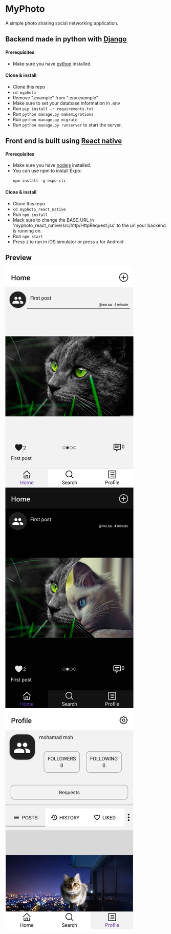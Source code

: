 # MyPhoto
A simple photo sharing social networking application.<br />

## Backend made in python with [Django](https://www.djangoproject.com/)

#### Prerequisites
  - Make sure you have [python](https://www.python.org/) installed.

#### Clone & install

* Clone this repo
* `cd myphoto`
* Remove ".example" from ".env.example"
* Make sure to set your database information in .env
* Run `pip install -r requirements.txt`
* Run `python manage.py makemigrations`
* Run `python manage.py migrate`
* Run `python manage.py runserver` to start the server.

## Front end is built using [React native](https://reactnative.dev/)

#### Prerequisites
  - Make sure you have [nodejs](https://nodejs.org/en/) installed.
  - You can use npm to install Expo:
      ```
      npm install -g expo-cli
      ```

#### Clone & install

* Clone this repo
* `cd myphoto_react_native`
* Run `npm install`
* Mack sure to change the BASE_URL in 'myphoto_react_native/src/http/HttpRequest.jsx' to the url your backend is running on.
* Run `npm start`
* Press `i` to run in iOS simulator or press `a` for Android


## Preview
<p>
<img src="https://github.com/moSa963/MyPhoto/blob/master/preview.jpg" width="400" >
<img src="https://github.com/moSa963/MyPhoto/blob/master/preview1.jpg" width="400" >
<img src="https://github.com/moSa963/MyPhoto/blob/master/preview2.jpg" width="400" >
</p>


